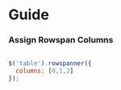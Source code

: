 # Guide


### Assign Rowspan Columns
```javascript

$('table').rowspanner({
  columns: [0,1,2]
});

```
